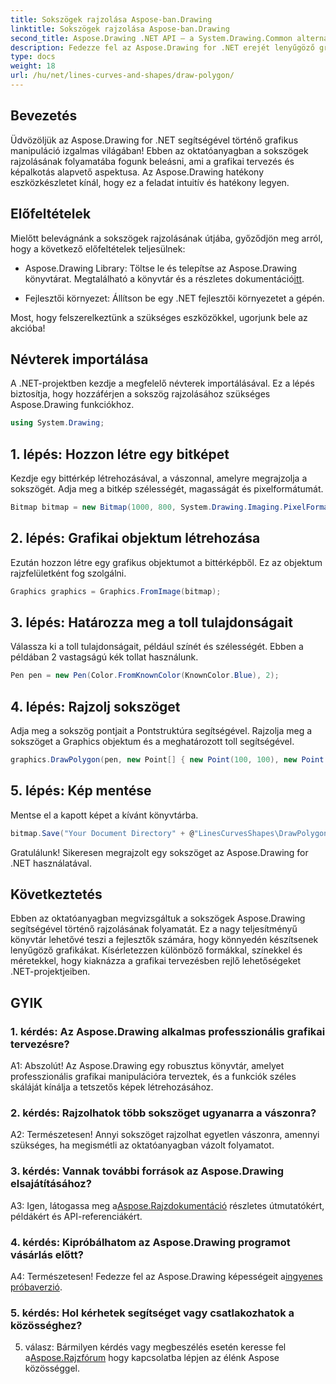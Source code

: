 ```yaml
---
title: Sokszögek rajzolása Aspose-ban.Drawing
linktitle: Sokszögek rajzolása Aspose-ban.Drawing
second_title: Aspose.Drawing .NET API – a System.Drawing.Common alternatívája
description: Fedezze fel az Aspose.Drawing for .NET erejét lenyűgöző grafika létrehozásában. Ezzel az intuitív könyvtárral könnyedén rajzolhat sokszögeket.
type: docs
weight: 18
url: /hu/net/lines-curves-and-shapes/draw-polygon/
---
```

## Bevezetés

Üdvözöljük az Aspose.Drawing for .NET segítségével történő grafikus manipuláció izgalmas világában! Ebben az oktatóanyagban a sokszögek rajzolásának folyamatába fogunk beleásni, ami a grafikai tervezés és képalkotás alapvető aspektusa. Az Aspose.Drawing hatékony eszközkészletet kínál, hogy ez a feladat intuitív és hatékony legyen.

## Előfeltételek

Mielőtt belevágnánk a sokszögek rajzolásának útjába, győződjön meg arról, hogy a következő előfeltételek teljesülnek:

- Aspose.Drawing Library: Töltse le és telepítse az Aspose.Drawing könyvtárat. Megtalálható a könyvtár és a részletes dokumentáció[itt](https://reference.aspose.com/drawing/net/).

- Fejlesztői környezet: Állítson be egy .NET fejlesztői környezetet a gépén.

Most, hogy felszerelkeztünk a szükséges eszközökkel, ugorjunk bele az akcióba!

## Névterek importálása

A .NET-projektben kezdje a megfelelő névterek importálásával. Ez a lépés biztosítja, hogy hozzáférjen a sokszög rajzolásához szükséges Aspose.Drawing funkciókhoz.

```csharp
using System.Drawing;
```

## 1. lépés: Hozzon létre egy bitképet

Kezdje egy bittérkép létrehozásával, a vászonnal, amelyre megrajzolja a sokszögét. Adja meg a bitkép szélességét, magasságát és pixelformátumát.

```csharp
Bitmap bitmap = new Bitmap(1000, 800, System.Drawing.Imaging.PixelFormat.Format32bppPArgb);
```

## 2. lépés: Grafikai objektum létrehozása

Ezután hozzon létre egy grafikus objektumot a bittérképből. Ez az objektum rajzfelületként fog szolgálni.

```csharp
Graphics graphics = Graphics.FromImage(bitmap);
```

## 3. lépés: Határozza meg a toll tulajdonságait

Válassza ki a toll tulajdonságait, például színét és szélességét. Ebben a példában 2 vastagságú kék tollat használunk.

```csharp
Pen pen = new Pen(Color.FromKnownColor(KnownColor.Blue), 2);
```

## 4. lépés: Rajzolj sokszöget

Adja meg a sokszög pontjait a Pontstruktúra segítségével. Rajzolja meg a sokszöget a Graphics objektum és a meghatározott toll segítségével.

```csharp
graphics.DrawPolygon(pen, new Point[] { new Point(100, 100), new Point(500, 700), new Point(900, 100) });
```

## 5. lépés: Kép mentése

Mentse el a kapott képet a kívánt könyvtárba.

```csharp
bitmap.Save("Your Document Directory" + @"LinesCurvesShapes\DrawPolygon_out.png");
```

Gratulálunk! Sikeresen megrajzolt egy sokszöget az Aspose.Drawing for .NET használatával.

## Következtetés

Ebben az oktatóanyagban megvizsgáltuk a sokszögek Aspose.Drawing segítségével történő rajzolásának folyamatát. Ez a nagy teljesítményű könyvtár lehetővé teszi a fejlesztők számára, hogy könnyedén készítsenek lenyűgöző grafikákat. Kísérletezzen különböző formákkal, színekkel és méretekkel, hogy kiaknázza a grafikai tervezésben rejlő lehetőségeket .NET-projektjeiben.

## GYIK

### 1. kérdés: Az Aspose.Drawing alkalmas professzionális grafikai tervezésre?

A1: Abszolút! Az Aspose.Drawing egy robusztus könyvtár, amelyet professzionális grafikai manipulációra terveztek, és a funkciók széles skáláját kínálja a tetszetős képek létrehozásához.

### 2. kérdés: Rajzolhatok több sokszöget ugyanarra a vászonra?

A2: Természetesen! Annyi sokszöget rajzolhat egyetlen vászonra, amennyi szükséges, ha megismétli az oktatóanyagban vázolt folyamatot.

### 3. kérdés: Vannak további források az Aspose.Drawing elsajátításához?

 A3: Igen, látogassa meg a[Aspose.Rajzdokumentáció](https://reference.aspose.com/drawing/net/) részletes útmutatókért, példákért és API-referenciákért.

### 4. kérdés: Kipróbálhatom az Aspose.Drawing programot vásárlás előtt?

 A4: Természetesen! Fedezze fel az Aspose.Drawing képességeit a[ingyenes próbaverzió](https://releases.aspose.com/).

### 5. kérdés: Hol kérhetek segítséget vagy csatlakozhatok a közösséghez?

 5. válasz: Bármilyen kérdés vagy megbeszélés esetén keresse fel a[Aspose.Rajzfórum](https://forum.aspose.com/c/diagram/17) hogy kapcsolatba lépjen az élénk Aspose közösséggel.